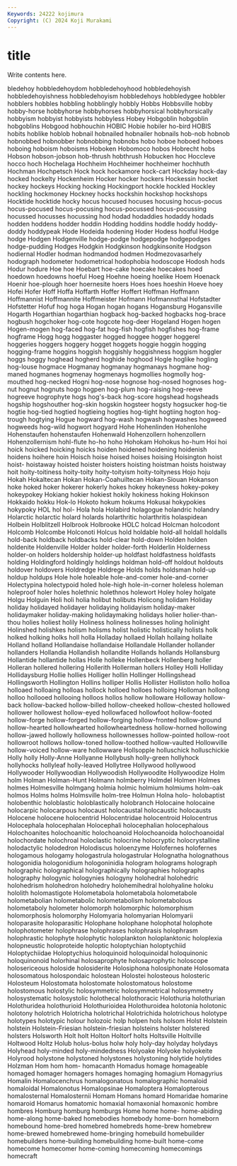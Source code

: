 ```yaml
---
Keywords: 24222 kojimura
Copyright: (C) 2024 Koji Murakami
---
```


# title

Write contents here.



bledehoy hobbledehoydom hobbledehoyhood
hobbledehoyish hobbledehoyishness hobbledehoyism hobbledehoys hobbledygee hobbler hobblers hobbles hobbling hobblingly
hobbly Hobbs Hobbsville hobby hobby-horse hobbyhorse hobbyhorses hobbyhorsical hobbyhorsically hobbyism
hobbyist hobbyists hobbyless Hobey Hobgoblin hobgoblin hobgoblins Hobgood hobhouchin HOBIC
Hobie hobiler ho-bird HOBIS hobits hoblike hoblob hobnail hobnailed hobnailer
hobnails hob-nob hobnob hobnobbed hobnobber hobnobbing hobnobs hobo hoboe hoboed
hoboes hoboing hoboism hoboisms Hoboken Hobomoco hobos Hobrecht hobs Hobson
hobson-jobson hob-thrush hobthrush Hobucken hoc Hoccleve hocco hoch Hochelaga Hochheim
Hochheimer hochheimer hochhuth Hochman Hochpetsch Hock hock hockamore hock-cart Hockday
hock-day hocked hockelty Hockenheim Hocker hocker hockers Hockessin hocket hockey
hockeys Hocking hocking Hockingport hockle hockled Hockley hockling hockmoney Hockney
hocks hockshin hockshop hockshops Hocktide hocktide hocky hocus hocused hocuses
hocusing hocus-pocus hocus-pocused hocus-pocusing hocus-pocussed hocus-pocussing hocussed hocusses hocussing hod
hodad hodaddies hodaddy hodads hodden hoddens hodder hoddin Hodding hoddins
hoddle hoddy hoddy-doddy hoddypeak Hode Hodeida hodening Hoder Hodess hodful
Hodge hodge Hodgen Hodgenville hodge-podge hodgepodge hodgepodges hodge-pudding Hodges Hodgkin
Hodgkinson hodgkinsonite Hodgson hodiernal Hodler hodman hodmandod hodmen Hodmezovasarhely hodograph
hodometer hodometrical hodophobia hodoscope Hodosh hods Hodur hodure Hoe hoe
Hoebart hoe-cake hoecake hoecakes hoed hoedown hoedowns hoeful Hoeg Hoehne
hoeing hoelike Hoem Hoenack Hoenir hoe-plough hoer hoernesite hoers Hoes
hoes hoeshin Hoeve hoey Hofei Hofer Hoff Hoffa Hoffarth Hoffer
Hoffert Hoffman Hoffmann Hoffmannist Hoffmannite Hoffmeister Hofmann Hofmannsthal Hofstadter Hofstetter
Hofuf hog hoga Hogan hogan hogans Hogansburg Hogansville Hogarth Hogarthian
hogarthian hogback hog-backed hogbacks hog-brace hogbush hogchoker hog-cote hogcote hog-deer
Hogeland Hogen hogen Hogen-mogen hog-faced hog-fat hog-fish hogfish hogfishes hog-frame
hogframe Hogg hogg hoggaster hogged hoggee hogger hoggerel hoggeries hoggers
hoggery hogget hoggets hoggie hoggin hogging hogging-frame hoggins hoggish hoggishly
hoggishness hoggism hoggler hoggs hoggy hoghead hogherd hoghide hoghood Hogle
hoglike hogling hog-louse hogmace Hogmanay hogmanay hogmanays hogmane hog-maned hogmanes
hogmenay hogmenays hogmollies hogmolly hog-mouthed hog-necked Hogni hog-nose hognose hog-nosed
hognoses hog-nut hognut hognuts hogo hogpen hog-plum hog-raising hog-reeve hogreeve
hogrophyte hogs hog's-back hog-score hogshead hogsheads hogship hogshouther hog-skin hogskin
hogsteer hogsty hogsucker hog-tie hogtie hog-tied hogtied hogtieing hogties hog-tight
hogtiing hogton hog-trough hogtying Hogue hogward hog-wash hogwash hogwashes hogweed
hogweeds hog-wild hogwort hogyard Hohe Hohenlinden Hohenlohe Hohenstaufen hohenstaufen Hohenwald
Hohenzollern hohenzollern Hohenzollernism hohl-flute ho-ho hoho Hohokam Hohokus ho-hum Hoi
hoi hoick hoicked hoicking hoicks hoiden hoidened hoidening hoidenish hoidens
hoihere hoin Hoisch hoise hoised hoises hoising Hoisington hoist hoist-
hoistaway hoisted hoister hoisters hoisting hoistman hoists hoistway hoit hoity-toitiness
hoity-toity hoity-toityism hoity-toityness Hojo hoju Hokah Hokaltecan Hokan Hokan-Coahuiltecan Hokan-Siouan
Hokanson hoke hoked hoker hokerer hokerly hokes hokey hokeyness hokey-pokey
hokeypokey Hokiang hokier hokiest hokily hokiness hoking Hokinson Hokkaido hokku
Hok-lo Hokoto hokum hokums Hokusai hokypokies hokypoky HOL hol hol-
Hola hola Holabird holagogue holandric holandry Holarctic holarctic holard holards
holarthritic holarthritis holaspidean Holbein Holblitzell Holbrook Holbrooke HOLC holcad Holcman
holcodont Holcomb Holcombe Holconoti Holcus hold holdable hold-all holdall holdalls
hold-back holdback holdbacks hold-clear hold-down Holden holden holdenite Holdenville Holder
holder holder-forth Holderlin Holderness holder-on holders holdership holder-up holdfast holdfastness
holdfasts holding Holdingford holdingly holdings holdman hold-off holdout holdouts holdover
holdovers Holdredge Holdrege Holds holds holdsman hold-up holdup holdups Hole
hole holeable hole-and-comer hole-and-corner Holectypina holectypoid holed hole-high hole-in-corner holeless
holeman holeproof holer holes holethnic holethnos holewort Holey holey holgate
Holgu Holguin Holi holi holia holibut holibuts Holicong holidam Holiday
holiday holidayed holidayer holidaying holidayism holiday-maker holidaymaker holiday-making holidaymaking holidays
holier holier-than-thou holies holiest holily Holiness holiness holinesses holing holinight
Holinshed holishkes holism holisms holist holistic holistically holists holk holked
holking holks holl holla Holladay hollaed Hollah hollaing hollaite Holland
holland Hollandaise hollandaise Hollandale Hollander hollander hollanders Hollandia Hollandish hollandite
Hollands hollands Hollansburg Hollantide hollantide hollas Holle holleke Hollenbeck Hollenberg
holler Holleran hollered hollering Hollerith Hollerman hollers Holley Holli Holliday
Hollidaysburg Hollie hollies Holliger hollin Hollinger Hollingshead Hollingsworth Hollington Hollins
holliper Hollis Hollister Holliston hollo holloa holloaed holloaing holloas hollock
holloed holloes holloing Holloman hollong holloo hollooed hollooing holloos hollos
hollow holloware Holloway hollow-back hollow-backed hollow-billed hollow-cheeked hollow-chested hollowed hollower
hollowest hollow-eyed hollowfaced hollowfoot hollow-footed hollow-forge hollow-forged hollow-forging hollow-fronted hollow-ground
hollow-hearted hollowhearted hollowheartedness hollow-horned hollowing hollow-jawed hollowly hollowness hollownesses hollow-pointed
hollow-root hollowroot hollows hollow-toned hollow-toothed hollow-vaulted Hollowville hollow-voiced hollow-ware hollowware
Hollsopple holluschick holluschickie Holly holly Holly-Anne Hollyanne Hollybush holly-green hollyhock
hollyhocks hollyleaf holly-leaved Hollytree Hollywood hollywood Hollywooder Hollywoodian Hollywoodish Hollywoodite
Hollywoodize Holm holm Holman Holman-Hunt Holmann holmberry Holmdel Holmen Holmes
holmes Holmesville holmgang holmia holmic holmium holmiums holm-oak holmos Holms
holms Holmsville holm-tree Holmun Holna holo- holobaptist holobenthic holoblastic holoblastically
holobranch Holocaine holocaine holocarpic holocarpous holocaust holocaustal holocaustic holocausts Holocene
holocene holocentrid Holocentridae holocentroid Holocentrus Holocephala holocephalan Holocephali holocephalian holocephalous
Holochoanites holochoanitic holochoanoid Holochoanoida holochoanoidal holochordate holochroal holoclastic holocrine holocryptic
holocrystalline holodactylic holodedron Holodiscus holoenzyme Holofernes holofernes hologamous hologamy hologastrula
hologastrular Holognatha holognathous hologonidia hologonidium hologoninidia hologram holograms holograph holographic
holographical holographically holographies holographs holography hologynic hologynies hologyny holohedral holohedric
holohedrism holohedron holohedry holohemihedral holohyaline holoku hololith holomastigote Holometabola holometabola
holometabole holometabolian holometabolic holometabolism holometabolous holometaboly holometer holomorph holomorphic holomorphism
holomorphosis holomorphy Holomyaria holomyarian Holomyarii holoparasite holoparasitic Holophane holophane holophotal
holophote holophotometer holophrase holophrases holophrasis holophrasm holophrastic holophyte holophytic holoplankton
holoplanktonic holoplexia holopneustic holoproteide holoptic holoptychian holoptychiid Holoptychiidae Holoptychius holoquinoid
holoquinoidal holoquinonic holoquinonoid holorhinal holosaprophyte holosaprophytic holoscope holosericeous holoside holosiderite
Holosiphona holosiphonate Holosomata holosomatous holospondaic holostean Holostei holosteous holosteric Holosteum
Holostomata holostomate holostomatous holostome holostomous holostylic holosymmetric holosymmetrical holosymmetry holosystematic
holosystolic holothecal holothoracic Holothuria holothurian Holothuridea holothurioid Holothurioidea Holothuroidea holotonia
holotonic holotony holotrich Holotricha holotrichal Holotrichida holotrichous holotype holotypes holotypic
holour holozoic holp holpen hols holsom Holst Holstein holstein Holstein-Friesian
holstein-friesian holsteins holster holstered holsters Holsworth Holt holt Holton Holtorf
holts Holtsville Holtville Holtwood Holtz Holub holus-bolus holw holy holy-day
holyday holydays Holyhead holy-minded holy-mindedness Holyoake Holyoke holyokeite Holyrood holystone
holystoned holystones holystoning holytide holytides Holzman Hom hom hom- homacanth
Homadus homage homageable homaged homager homagers homages homaging homagium Homagyrius
Homalin Homalocenchrus homalogonatous homalographic homaloid homaloidal Homalonotus Homalopsinae Homaloptera Homalopterous
homalosternal Homalosternii Homam Homans homard Homaridae homarine homaroid Homarus homatomic
homaxial homaxonial homaxonic hombre hombres Homburg homburg homburgs Home home
home- home-abiding home-along home-baked homebodies homebody home-born homeborn homebound home-bred
homebred homebreds home-brew homebrew home-brewed homebrewed home-bringing homebuild homebuilder homebuilders
home-building homebuilding home-built home-come homecome homecomer home-coming homecoming homecomings homecraft

